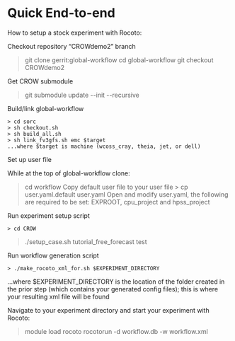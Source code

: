 Quick End-to-end
==================

How to setup a stock experiment with Rocoto:

Checkout repository “CROWdemo2” branch

> git clone gerrit:global-workflow
> cd global-workflow
> git checkout CROWdemo2

Get CROW submodule

> git submodule update --init --recursive

Build/link global-workflow

	> cd sorc
	> sh checkout.sh
	> sh build_all.sh
	> sh link_fv3gfs.sh emc $target
	...where $target is machine (wcoss_cray, theia, jet, or dell)

Set up user file

While at the top of global-workflow clone:
> cd workflow
Copy default user file to your user file
	> cp user.yaml.default user.yaml
Open and modify user.yaml, the following are required to be set:
	EXPROOT, cpu_project and hpss_project

Run experiment setup script

	> cd CROW
> ./setup_case.sh tutorial_free_forecast test

Run workflow generation script

	> ./make_rocoto_xml_for.sh $EXPERIMENT_DIRECTORY

...where $EXPERIMENT_DIRECTORY is the location of the folder created in the prior step (which contains your generated config files); this is where your resulting xml file will be found

Navigate to your experiment directory and start your experiment with Rocoto:

> module load rocoto
> rocotorun -d workflow.db -w workflow.xml
